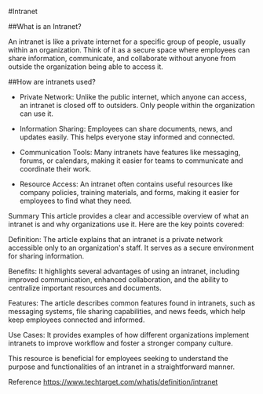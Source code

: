 #Intranet

##What is an Intranet?

An intranet is like a private internet for a specific group of people, usually within an organization. Think of it as a secure space where employees can share information, communicate,
and collaborate without anyone from outside the organization being able to access it.

##How are intranets used?

+ Private Network: Unlike the public internet, which anyone can access, an intranet is closed off to outsiders. Only people within the organization can use it.

+ Information Sharing: Employees can share documents, news, and updates easily. This helps everyone stay informed and connected.

+ Communication Tools: Many intranets have features like messaging, forums, or calendars, making it easier for teams to communicate and coordinate their work.

+ Resource Access: An intranet often contains useful resources like company policies, training materials, and forms, making it easier for employees to find what they need.


Summary
This article provides a clear and accessible overview of what an intranet is and why organizations use it. Here are the key points covered:

Definition: The article explains that an intranet is a private network accessible only to an organization's staff. It serves as a secure environment for sharing information.

Benefits: It highlights several advantages of using an intranet, including improved communication, enhanced collaboration, and the ability to centralize important resources and documents.

Features: The article describes common features found in intranets, such as messaging systems, file sharing capabilities, and news feeds, which help keep employees connected and informed.

Use Cases: It provides examples of how different organizations implement intranets to improve workflow and foster a stronger company culture.

This resource is beneficial for employees seeking to understand the purpose and functionalities of an intranet in a straightforward manner.


Reference 
https://www.techtarget.com/whatis/definition/intranet 
